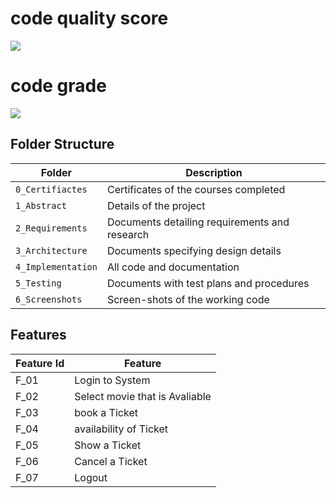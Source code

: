 
# code quality score


![](https://api.codiga.io/project/32007/score/svg)

# code grade 



![](https://api.codiga.io/project/32007/status/svg)

## Folder Structure
Folder             | Description
-------------------| -----------------------------------------
`0_Certifiactes`   | Certificates of the courses completed
`1_Abstract`       | Details of the project
`2_Requirements`   | Documents detailing requirements and research
`3_Architecture`   | Documents specifying design details
`4_Implementation` | All code and documentation
`5_Testing`      | Documents with test plans and procedures
`6_Screenshots`         | Screen-shots of the working code
##  Features
| Feature Id | Feature |
| -----------|---------|
|F_01| Login to System | |
|F_02|Select movie that is Avaliable |
|F_03| book a Ticket |
|F_04| availability of Ticket |
|F_05| Show a Ticket |
|F_06| Cancel a Ticket |
|F_07| Logout |
